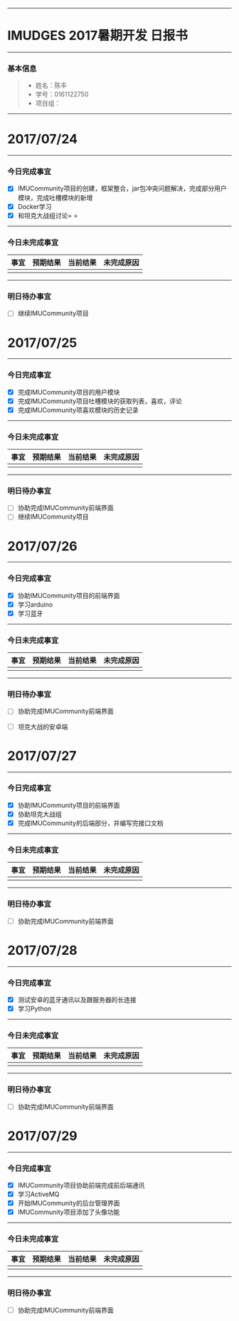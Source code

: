 -------

# IMUDGES 2017暑期开发 日报书

-------


### 基本信息
> * 姓名：陈丰
> * 学号：0161122750
> * 项目组：

-------


# 2017/07/24

-------

### 今日完成事宜
- [x]  IMUCommunity项目的创建，框架整合，jar包冲突问题解决，完成部分用户模块，完成吐槽模块的新增
- [x]  Docker学习
- [x]  和坦克大战组讨论= =

-----
### 今日未完成事宜


| 事宜     |预期结果| 当前结果  | 未完成原因   | 
| --------   | -----:  | -----:  | :----:  |
|    |   |   |   |


------
### 明日待办事宜


- [ ] 继续IMUCommunity项目

# 2017/07/25

-------

### 今日完成事宜
- [x]  完成IMUCommunity项目的用户模块
- [x]  完成IMUCommunity项目吐槽模块的获取列表，喜欢，评论
- [x]  完成IMUCommunity项喜欢模块的历史记录

-----
### 今日未完成事宜


| 事宜     |预期结果| 当前结果  | 未完成原因   | 
| --------   | -----:  | -----:  | :----:  |
|    |   |   |   |


------
### 明日待办事宜


- [ ] 协助完成IMUCommunity前端界面
- [ ] 继续IMUCommunity项目

# 2017/07/26

-------

### 今日完成事宜
- [x]  协助IMUCommunity项目的前端界面
- [x]  学习arduino
- [x]  学习蓝牙

-----
### 今日未完成事宜


| 事宜     |预期结果| 当前结果  | 未完成原因   | 
| --------   | -----:  | -----:  | :----:  |
|    |   |   |   |


------
### 明日待办事宜


- [ ] 协助完成IMUCommunity前端界面
- [ ] 坦克大战的安卓端


# 2017/07/27

-------

### 今日完成事宜
- [x]  协助IMUCommunity项目的前端界面
- [x]  协助坦克大战组
- [x]  完成IMUCommunity的后端部分，并编写完接口文档

-----
### 今日未完成事宜


| 事宜     |预期结果| 当前结果  | 未完成原因   | 
| --------   | -----:  | -----:  | :----:  |
|    |   |   |   |


------
### 明日待办事宜


- [ ] 协助完成IMUCommunity前端界面





# 2017/07/28

-------

### 今日完成事宜
- [x]  测试安卓的蓝牙通讯以及跟服务器的长连接
- [x]  学习Python

-----
### 今日未完成事宜


| 事宜     |预期结果| 当前结果  | 未完成原因   | 
| --------   | -----:  | -----:  | :----:  |
|    |   |   |   |


------
### 明日待办事宜


- [ ] 协助完成IMUCommunity前端界面




# 2017/07/29

-------

### 今日完成事宜
- [x]  IMUCommunity项目协助前端完成前后端通讯
- [x]  学习ActiveMQ
- [x]  开始IMUCommunity的后台管理界面
- [x]  IMUCommunity项目添加了头像功能
-----
### 今日未完成事宜


| 事宜     |预期结果| 当前结果  | 未完成原因   | 
| --------   | -----:  | -----:  | :----:  |
|    |   |   |   |


------
### 明日待办事宜


- [ ] 协助完成IMUCommunity前端界面
